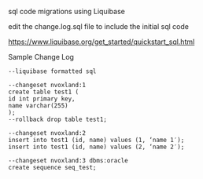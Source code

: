 sql code migrations using Liquibase

edit the change.log.sql file to include the initial sql code 

https://www.liquibase.org/get_started/quickstart_sql.html


Sample Change Log
    
 
    --liquibase formatted sql

    --changeset nvoxland:1
    create table test1 (
    id int primary key,
    name varchar(255)
    );
    --rollback drop table test1;

    --changeset nvoxland:2
    insert into test1 (id, name) values (1, ‘name 1′);
    insert into test1 (id, name) values (2, ‘name 2′);

    --changeset nvoxland:3 dbms:oracle
    create sequence seq_test;

